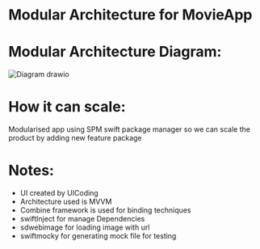 # Modular Architecture  for MovieApp

# Modular Architecture Diagram:
![Diagram drawio](https://github.com/sallamy/MoviesDemo/assets/8495178/ab9f56ac-22ce-410d-a8fe-f7288a17e867)

# How it can scale:
Modularised app using SPM swift package manager so we can scale the product by adding new feature package 



# Notes:
* UI created by UICoding 
* Architecture used is MVVM 
* Combine framework is used for binding techniques 
* swiftInject for  manage Dependencies
* sdwebimage for loading image with url
* swiftmocky for generating mock file for testing
